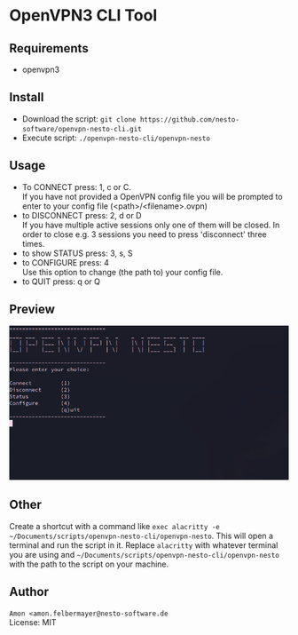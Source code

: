 # OpenVPN3 CLI Tool

## Requirements
- openvpn3

## Install
- Download the script: `git clone https://github.com/nesto-software/openvpn-nesto-cli.git`
- Execute script: `./openvpn-nesto-cli/openvpn-nesto`

## Usage
- To CONNECT press: 1, c or C.  
If you have not provided a OpenVPN config file you will be prompted to enter
to your config file (\<path\>/\<filename\>.ovpn)
- to DISCONNECT press: 2, d or D  
If you have multiple active sessions only one of them will be closed.
In order to close e.g. 3 sessions you need to press 'disconnect' three times.
- to show STATUS press: 3, s, S
- to CONFIGURE press: 4  
Use this option to change (the path to) your config file.
- to QUIT press: q or Q

## Preview
![alt text](./openvpn-preview.png)

## Other
Create a shortcut with a command like
`exec alacritty -e ~/Documents/scripts/openvpn-nesto-cli/openvpn-nesto`.
This will open a terminal and run the script in it.
Replace `alacritty` with whatever terminal you are using and
`~/Documents/scripts/openvpn-nesto-cli/openvpn-nesto` with the path to the script
on your machine.

## Author
`Amon <amon.felbermayer@nesto-software.de`  
License: MIT
